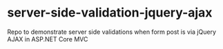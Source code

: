 # server-side-validation-jquery-ajax
Repo to demonstrate server side validations when form post is via jQuery AJAX in ASP.NET Core MVC
